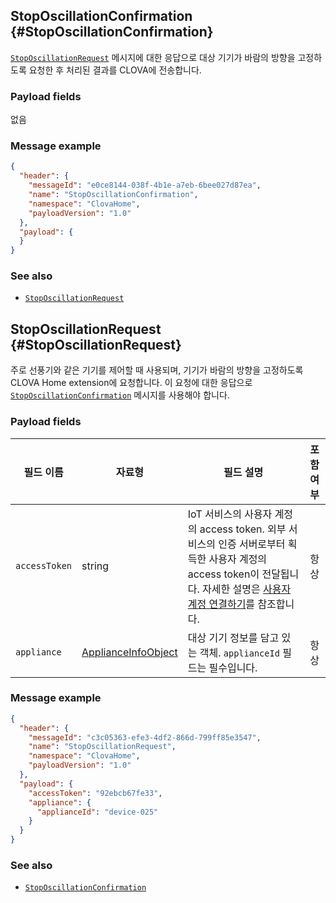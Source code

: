 ## StopOscillationConfirmation {#StopOscillationConfirmation}
[`StopOscillationRequest`](#StopOscillationRequest) 메시지에 대한 응답으로 대상 기기가 바람의 방향을 고정하도록 요청한 후 처리된 결과를 CLOVA에 전송합니다.

### Payload fields

없음

### Message example

```json
{
  "header": {
    "messageId": "e0ce8144-038f-4b1e-a7eb-6bee027d87ea",
    "name": "StopOscillationConfirmation",
    "namespace": "ClovaHome",
    "payloadVersion": "1.0"
  },
  "payload": {
  }
}
```

### See also
* [`StopOscillationRequest`](#StopOscillationRequest)

## StopOscillationRequest {#StopOscillationRequest}
주로 선풍기와 같은 기기를 제어할 때 사용되며, 기기가 바람의 방향을 고정하도록 CLOVA Home extension에 요청합니다. 이 요청에 대한 응답으로 [`StopOscillationConfirmation`](#StopOscillationConfirmation) 메시지를 사용해야 합니다.

### Payload fields

| 필드 이름       | 자료형    | 필드 설명                     | 포함 여부 |
|---------------|---------|-----------------------------|:---------:|
| `accessToken`      | string                                  | IoT 서비스의 사용자 계정의 access token. 외부 서비스의 인증 서버로부터 획득한 사용자 계정의 access token이 전달됩니다. 자세한 설명은 [사용자 계정 연결하기](/Develop/Guides/Link_User_Account.md)를 참조합니다.                          | 항상    |
| `appliance`        | [ApplianceInfoObject](/Develop/References/ClovaHomeInterface/Shared_Objects.md#ApplianceInfoObject)     | 대상 기기 정보를 담고 있는 객체. `applianceId` 필드는 필수입니다.     | 항상    |

### Message example

```json
{
  "header": {
    "messageId": "c3c05363-efe3-4df2-866d-799ff85e3547",
    "name": "StopOscillationRequest",
    "namespace": "ClovaHome",
    "payloadVersion": "1.0"
  },
  "payload": {
    "accessToken": "92ebcb67fe33",
    "appliance": {
      "applianceId": "device-025"
    }
  }
}
```

### See also
* [`StopOscillationConfirmation`](#StopOscillationConfirmation)
